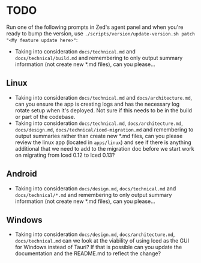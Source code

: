 # TODO

Run one of the following prompts in Zed's agent panel and when you're ready to bump the version, use `./scripts/version/update-version.sh patch "<My feature update here>"`:

- Taking into consideration `docs/technical.md` and `docs/technical/build.md` and remembering to only output summary information (not create new *.md files), can you please...


## Linux
- Taking into consideration `docs/technical.md` and `docs/architecture.md`, can you ensure the app is creating logs and has the necessary log rotate setup when it's deployed. Not sure if this needs to be in the build or part of the codebase.
- Taking into consideration `docs/technical.md`, `docs/architecture.md`, `docs/design.md`, `docs/technical/iced-migration.md` and remembering to output summaries rather than create new *.md files, can you please review the linux app (located in `apps/linux`) and see if there is anything additional that we need to add to the migration doc before we start work on migrating from Iced 0.12 to Iced 0.13?


## Android
- Taking into consideration `docs/design.md`, `docs/technical.md` and `docs/technical/*.md` and remembering to only output summary information (not create new *.md files), can you please...



## Windows
- Taking into consideration `docs/design.md`, `docs/architecture.md`, `docs/technical.md` can we look at the viability of using Iced as the GUI for Windows instead of Tauri? If that is possible can you update the documentation and the README.md to reflect the change?
